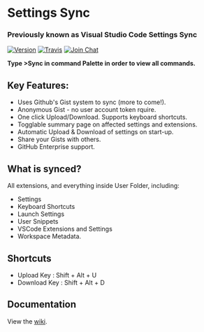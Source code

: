 # Settings Sync

### Previously known as Visual Studio Code Settings Sync

[![Version](https://vsmarketplacebadge.apphb.com/version/Shan.code-settings-sync.svg)](https://marketplace.visualstudio.com/items?itemName=Shan.code-settings-sync) [![Travis](https://img.shields.io/travis/rust-lang/rust.svg)](https://marketplace.visualstudio.com/items?itemName=Shan.code-settings-sync) [![Join Chat](https://badges.gitter.im/Join%20Chat.svg)](https://gitter.im/code-settings-sync)



**Type >Sync in command Palette in order to view all commands.**

## Key Features:

- Uses Github's Gist system to sync (more to come!).
- Anonymous Gist - no user account token rquire.
- One click Upload/Download. Supports keyboard shortcuts.
- Togglable summary page on affected settings and extensions.
- Automatic Upload & Download of settings on start-up.
- Share your Gists with others.
- GitHub Enterprise support.


## What is synced?
All extensions, and everything inside User Folder, including:
- Settings
- Keyboard Shortcuts
- Launch Settings
- User Snippets
- VSCode Extensions and Settings
- Workspace Metadata.

## Shortcuts
- Upload Key : Shift + Alt + U
- Download Key : Shift + Alt + D

## Documentation
View the [wiki](https://github.com/shanalikhan/code-settings-sync/wiki).
